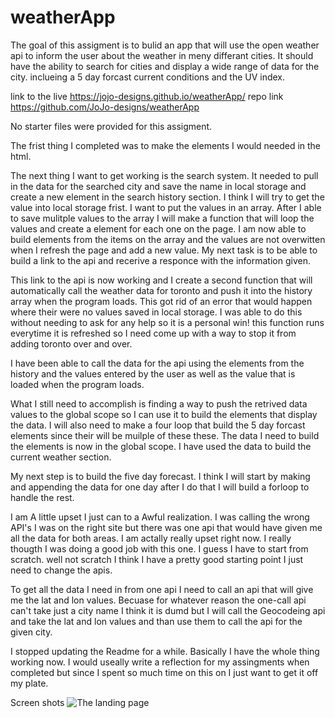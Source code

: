 # weatherApp

The goal of this assigment is to bulid an app that will use the open weather api to inform the user about the weather in meny differant cities. It should have the ability to search for cities and display a wide range of data for the city. inclueing a 5 day forcast current conditions and the UV index.

link to the live https://jojo-designs.github.io/weatherApp/
repo link https://github.com/JoJo-designs/weatherApp


No starter files were provided for this assigment.

The frist thing I completed was to make the elements I would needed in the html. 

The next thing I want to get working is the search system. It needed to pull in the data for the searched city and save the name in local storage and create a new element in the search history section. I think I will try to get the value into local storage frist. I want to put the values in an array. After I able to save mulitple values to the array I will make a function that will loop the values and create a element for each one on the page. I am now able to build elements from the items on the array and the values are not overwitten when I refresh the page and add a new value. My next task is to be able to build a link to the api and recerive a responce with the information given.

This link to the api is now working and I create a second function that will automatically call the weather data for toronto and push it into the history array when the program loads. This got rid of an error that would happen where their were no values saved in local storage. I was able to do this without needing to ask for any help so it is a personal win! this function runs everytime it is refreshed so I need come up with a way to stop it from adding toronto over and over. 

I have been able to call the data for the api using the elements from the history and the values entered by the user as well as the value that is loaded when the program loads.

What I still need to accomplish is finding a way to push the retrived data values to the global scope so I can use it to build the elements that display the data. I will also need to make a four loop that build the 5 day forcast elements since their will be muilple of these these. The data I need to build the elements is now in the global scope. I have used the data to build the current weather section.

My next step is to build the five day forecast. I think I will start by making and appending the data for one day after I do that I will build a forloop to handle the rest. 

I am A little upset I just can to a Awful realization. I was calling the wrong API's I was on the right site but there was one api that would have given me all the data for both areas. I am actally really upset right now. I really thougth I was doing a good job with this one. I guess I have to start from scratch. well not scratch I think I have a pretty good starting point I just need to change the apis.

To get all the data I need in from one api I need to call an api that will give me the lat and lon values. Becuase for whatever reason the one-call api can't take just a city name I think it is dumd but I will call the Geocodeing api and take the lat and lon values and than use them to call the api for the given city.

I stopped updating the Readme for a while. Basically I have the whole thing working now. I would useally write a reflection for my assingments when completed but since I spent so much time on this on I just want to get it off my plate.

Screen shots 
![The landing page](/image/app_pic.jpg?raw=true "Landing Page")




